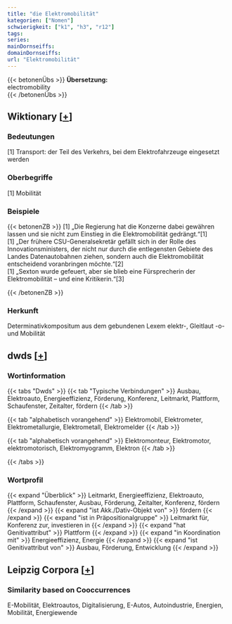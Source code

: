 ```yaml
---
title: "die Elektromobilität"
kategorien: ["Nomen"]
schwierigkeit: ["k1", "h3", "r12"]
tags:
series:
mainDornseiffs:
domainDornseiffs:
url: "Elektromobilität"
---
```


{{< betonenÜbs >}}
**Übersetzung:**  
electromobility  
{{< /betonenÜbs >}}

## Wiktionary [[+](https://de.wiktionary.org/wiki/Elektromobilität)]

### Bedeutungen
[1] Transport: der Teil des Verkehrs, bei dem Elektrofahrzeuge eingesetzt werden  

### Oberbegriffe
[1] Mobilität  

### Beispiele
{{< betonenZB >}}
[1] „Die Regierung hat die Konzerne dabei gewähren lassen und sie nicht zum Einstieg in die Elektromobilität gedrängt.“[1]  
[1] „Der frühere CSU-Generalsekretär gefällt sich in der Rolle des Innovationsministers, der nicht nur durch die entlegensten Gebiete des Landes Datenautobahnen ziehen, sondern auch die Elektromobilität entscheidend voranbringen möchte.“[2]  
[1] „Sexton wurde gefeuert, aber sie blieb eine Fürsprecherin der Elektromobilität – und eine Kritikerin.“[3]  

{{< /betonenZB >}}
### Herkunft
Determinativkompositum aus dem gebundenen Lexem elektr-, Gleitlaut -o- und Mobilität  



## dwds [[+](https://www.dwds.de/wb/Elektromobilität)]

### Wortinformation
{{< tabs "Dwds" >}}
{{< tab "Typische Verbindungen" >}}
Ausbau, Elektroauto, Energieeffizienz, Förderung, Konferenz, Leitmarkt, Plattform, Schaufenster, Zeitalter, fördern
{{< /tab >}}

{{< tab "alphabetisch vorangehend" >}}
Elektromobil, Elektrometer, Elektrometallurgie, Elektrometall, Elektromelder
{{< /tab >}}

{{< tab "alphabetisch vorangehend" >}}
Elektromonteur, Elektromotor, elektromotorisch, Elektromyogramm, Elektron
{{< /tab >}}

{{< /tabs >}}

### Wortprofil
{{< expand "Überblick" >}} Leitmarkt, Energieeffizienz, Elektroauto, Plattform, Schaufenster, Ausbau, Förderung, Zeitalter, Konferenz, fördern {{< /expand >}}
{{< expand "ist Akk./Dativ-Objekt von" >}} fördern {{< /expand >}}
{{< expand "ist in Präpositionalgruppe" >}} Leitmarkt für, Konferenz zur, investieren in {{< /expand >}}
{{< expand "hat Genitivattribut" >}} Plattform {{< /expand >}}
{{< expand "in Koordination mit" >}} Energieeffizienz, Energie {{< /expand >}}
{{< expand "ist Genitivattribut von" >}} Ausbau, Förderung, Entwicklung {{< /expand >}}

## Leipzig Corpora [[+](https://corpora.uni-leipzig.de/en/res?word=Elektromobilität&corpusId=deu_newscrawl-public_2018)]


### Similarity based on Cooccurrences
E-Mobilität, Elektroautos, Digitalisierung, E-Autos, Autoindustrie, Energien, Mobilität, Energiewende

